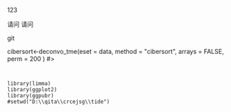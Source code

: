 123


请问
请问      


git

cibersort<-deconvo_tme(eset = data, method = "cibersort", arrays = FALSE, perm = 200 )
#> 





```{r}


library(limma)
library(ggplot2)
library(ggpubr)
#setwd("D:\\qita\\crcejsg\\tide")

